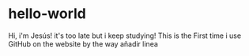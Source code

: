 # hello-world

Hi, i'm Jesús! it's too late but i keep studying!
This is the First time i use GitHub on the website by the way
añadir linea
